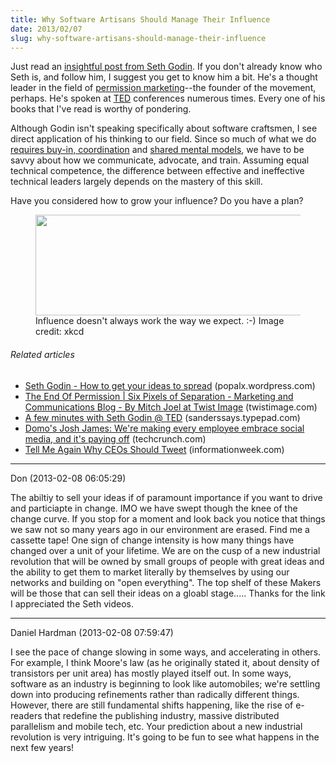 ```yaml
---
title: Why Software Artisans Should Manage Their Influence
date: 2013/02/07
slug: why-software-artisans-should-manage-their-influence
---
```


Just read an <a href="http://sethgodin.typepad.com/seths_blog/2013/02/scarcity-and-abundance-in-the-digital-age.html" target="_blank">insightful post from Seth Godin</a>. If you don't already know who Seth is, and follow him, I suggest you get to know him a bit. He's a thought leader in the field of <a class="zem_slink" title="Permission marketing" href="http://en.wikipedia.org/wiki/Permission_marketing" target="_blank" rel="wikipedia">permission marketing</a>--the founder of the movement, perhaps. He's spoken at <a class="zem_slink" title="TED (conference)" href="http://www.ted.com" target="_blank" rel="homepage">TED</a> conferences numerous times. Every one of his books that I've read is worthy of pondering.

Although Godin isn't speaking specifically about software craftsmen, I see direct application of his thinking to our field. Since so much of what we do <a title="Smart Geeks Think Like Cheerleaders" href="../../../2013/02/05/smart-geeks-think-like-cheerleaders/" target="_blank">requires buy-in, coordination</a> and <a title="Why Mental Models Matter" href="../../../2012/11/05/why-mental-models-matter/" target="_blank">shared mental models</a>, we have to be savvy about how we communicate, advocate, and train. Assuming equal technical competence, the difference between effective and ineffective technical leaders largely depends on the mastery of this skill.

Have you considered how to grow your influence? Do you have a plan?

<figure><img class=" " alt="" src="http://imgs.xkcd.com/comics/bridge.png" width="500" height="161" /><figcaption>Influence doesn't always work the way we expect. :-) Image credit: xkcd</figcaption></figure>
<h6 class="zemanta-related-title" style="font-size:1em;">Related articles</h6>
<ul class="zemanta-article-ul">
	<li class="zemanta-article-ul-li"><a href="http://popalx.wordpress.com/2013/01/09/seth-godin-how-to-get-your-ideas-to-spread/" target="_blank">Seth Godin - How to get your ideas to spread</a> (popalx.wordpress.com)</li>
	<li class="zemanta-article-ul-li"><a href="http://www.twistimage.com/blog/archives/the-end-of-permission/" target="_blank">The End Of Permission | Six Pixels of Separation - Marketing and Communications Blog - By Mitch Joel at Twist Image</a> (twistimage.com)</li>
	<li class="zemanta-article-ul-li"><a href="http://sanderssays.typepad.com/sanders_says/2010/02/a-few-minutes-with-seth-godin-ted.html" target="_blank">A few minutes with Seth Godin @ TED</a> (sanderssays.typepad.com)</li>
	<li class="zemanta-article-ul-li"><a href="http://techcrunch.com/2012/06/23/domo-social-josh-james/" target="_blank">Domo's Josh James: We're making every employee embrace social media, and it's paying off</a> (techcrunch.com)</li>
	<li class="zemanta-article-ul-li"><a href="http://www.informationweek.com/global-cio/interviews/tell-me-again-why-ceos-should-tweet/240144283?cid=RSSfeed_IWK_All" target="_blank">Tell Me Again Why CEOs Should Tweet</a> (informationweek.com)</li>
</ul>

---

Don (2013-02-08 06:05:29)

The abiltiy to sell your ideas if of paramount importance if you want to drive and particiapte in change.
IMO we have swept though the knee of the change curve. If you stop for a moment and look back you notice that things we saw not so many years ago in our environment are erased. Find me a cassette tape! One sign of change intensity is how many things have changed over a unit of your lifetime.
We are on the cusp of a new industrial revolution that will be owned by small groups of people with great ideas and the ability to get them to market literally by themselves by using our networks and building on "open everything".
The top shelf of these Makers will be those that can sell their ideas on a gloabl stage.....  Thanks for the link I appreciated the Seth videos.

---

Daniel Hardman (2013-02-08 07:59:47)

I see the pace of change slowing in some ways, and accelerating in others. For example, I think Moore's law (as he originally stated it, about density of transistors per unit area) has mostly played itself out. In some ways, software as an industry is beginning to look like automobiles; we're settling down into producing refinements rather than radically different things. However, there are still fundamental shifts happening, like the rise of e-readers that redefine the publishing industry, massive distributed parallelism and mobile tech, etc. Your prediction about a new industrial revolution is very intriguing. It's going to be fun to see what happens in the next few years!